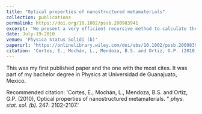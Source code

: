 ```yaml
---
title: "Optical properties of nanostructured metamaterials"
collection: publications
permalink: https://doi.org/10.1002/pssb.200983941
excerpt: 'We present a very efficient recursive method to calculate the effective optical response of nanostructured metamaterials made up of particles with arbitrarily shaped cross sections arranged in periodic two‐dimensional arrays.'
date: July-19-2010
venue: 'Physica Status Solidi (b)'
paperurl: 'https://onlinelibrary.wiley.com/doi/abs/10.1002/pssb.200983941'
citation: 'Cortes, E., Mochán, L., Mendoza, B.S. and Ortiz, G.P. (2010), Optical properties of nanostructured metamaterials. &quot; <i> phys. stat. sol. (b)</i>. 247: 2102-2107.'
---
```

This was my first published paper and the one with the most cites. It was part of my bachelor degree in Physics at Universidad de Guanajuato, Mexico.

Recommended citation: 'Cortes, E., Mochán, L., Mendoza, B.S. and Ortiz, G.P. (2010), Optical properties of nanostructured metamaterials. &quot; <i> phys. stat. sol. (b)</i>. 247: 2102-2107.'
